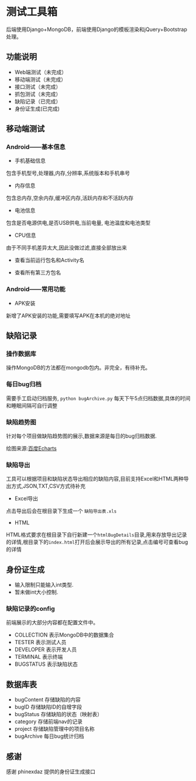 # 测试工具箱
后端使用Django+MongoDB，前端使用Django的模板渲染和jQuery+Bootstrap处理。

## 功能说明
* Web端测试（未完成）
* 移动端测试（未完成）
* 接口测试（未完成）
* 抓包测试（未完成）
* 缺陷记录（已完成）
* 身份证生成(已完成)

## 移动端测试
### Android——基本信息

* 手机基础信息

包含手机型号,处理器,内存,分辨率,系统版本和手机串号

* 内存信息

包含总内存,空余内存,缓冲区内存,活跃内存和不活跃内存

* 电池信息

包含是否电源供电,是否USB供电,当前电量, 电池温度和电池类型

* CPU信息

由于不同手机差异太大,因此没做过滤,直接全部放出来

* 查看当前运行包名和Activity名

* 查看所有第三方包名

### Android——常用功能

* APK安装

新增了APK安装的功能,需要填写APK在本机的绝对地址

## 缺陷记录
### 操作数据库
操作MongoDB的方法都在mongodb包内。非完全，有待补充。

### 每日bug归档
需要手工启动归档服务, `python bugArchive.py` 每天下午5点归档数据,具体的时间和睡眠间隔可自行调整

### 缺陷趋势图
针对每个项目做缺陷趋势图的展示,数据来源是每日的bug归档数据.

绘图来源:[百度Echarts](http://echarts.baidu.com/)

### 缺陷导出
工具可以根据项目和缺陷状态导出相应的缺陷内容,目前支持Excel和HTML两种导出方式,JSON,TXT,CSV方式待补充

* Excel导出

点击导出后会在根目录下生成一个 `缺陷导出表.xls` 

* HTML

HTML格式要求在根目录下自行新建一个`htmlBugDetails`目录,用来存放导出记录的详情,根目录下的`index.html`打开后会展示导出的所有记录,点击编号可查看bug的详情

## 身份证生成

* 输入限制只能输入int类型.
* 暂未做int大小控制.


### 缺陷记录的config
前端展示的大部分内容都在配置文件中。

* COLLECTION 表示MongoDB中的数据集合
* TESTER 表示测试人员
* DEVELOPER 表示开发人员
* TERMINAL 表示终端
* BUGSTATUS 表示缺陷状态

## 数据库表

* bugContent 存储缺陷的内容
* bugID 存储缺陷ID的自增字段
* bugStatus 存储缺陷的状态（映射表）
* category 存储前端nav的记录
* project 存储缺陷管理中的项目名称
* bugArchive 每日bug统计归档

## 感谢
感谢 phinexdaz 提供的身份证生成接口